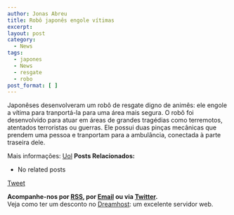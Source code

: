 ```yaml
---
author: Jonas Abreu
title: Robô japonês engole vítimas
excerpt:
layout: post
category:
  - News
tags:
  - japones
  - News
  - resgate
  - robo
post_format: [ ]
---
```

Japonêses desenvolveram um robô de resgate digno de animês: ele engole a vítima para tranportá-la para uma área mais segura. O robô foi desenvolvido para atuar em áreas de grandes tragédias como terremotos, atentados terroristas ou guerras. Ele possui duas pinças mecânicas que prendem uma pessoa e tranportam para a ambulância, conectada à parte traseira dele.

Mais informações: [Uol][1] 
**Posts Relacionados:** 
*   No related posts



[Tweet][2] 





**Acompanhe-nos por [ RSS][3], por [Email][4] ou via [Twitter][5].**  
Veja como ter um desconto no [Dreamhost][6]: um excelente servidor web.

 [1]: http://wnews.uol.com.br/site/techguru/ver.php?origem=1&idConteudo=1800
 [2]: https://twitter.com/share
 [3]: http://feeds.feedburner.com/VidaGeek
 [4]: http://feedburner.google.com/fb/a/mailverify?uri=VidaGeek&loc=pt_BR
 [5]: http://twitter.com/blogvidageek
 [6]: http://vidageek.net/dreamhost/
